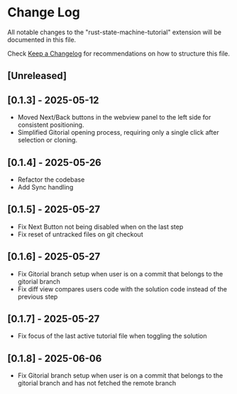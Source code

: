 # Change Log

All notable changes to the "rust-state-machine-tutorial" extension will be documented in this file.

Check [Keep a Changelog](http://keepachangelog.com/) for recommendations on how to structure this file.

## [Unreleased]

## [0.1.3] - 2025-05-12

- Moved Next/Back buttons in the webview panel to the left side for consistent positioning.
- Simplified Gitorial opening process, requiring only a single click after selection or cloning.

## [0.1.4] - 2025-05-26

- Refactor the codebase
- Add Sync handling

## [0.1.5] - 2025-05-27

- Fix Next Button not being disabled when on the last step
- Fix reset of untracked files on git checkout

## [0.1.6] - 2025-05-27

- Fix Gitorial branch setup when user is on a commit that belongs to the gitorial branch
- Fix diff view compares users code with the solution code instead of the previous step

## [0.1.7] - 2025-05-27

- Fix focus of the last active tutorial file when toggling the solution

## [0.1.8] - 2025-06-06

- Fix Gitorial branch setup when user is on a commit that belongs to the gitorial branch and has not fetched the remote branch
